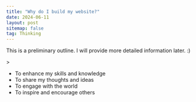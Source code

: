 ```yaml
---
title: "Why do I build my website?"
date: 2024-06-11
layout: post
sitemap: false
tag: Thinking
---
```


<p class="font-weight-bold"> This is a preliminary outline. I will provide more detailed information later. :)</p>>

- To enhance my skills and knowledge
- To share my thoughts and ideas
- To engage with the world
- To inspire and encourage others

